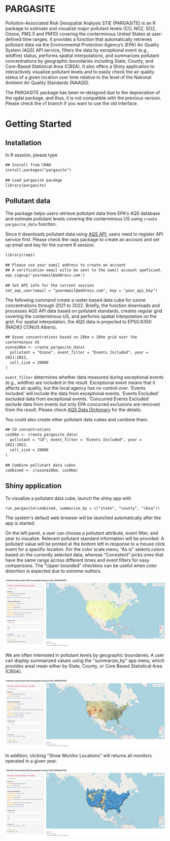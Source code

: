 # PARGASITE

Pollution-Associated Risk Geospatial Analysis STIE (PARGASITE) is an R package
to estimate and visualize major pollutant levels (CO, NO2, SO2, Ozone, PM2.5 and
PM10) covering the conterminous United States at user-defined time ranges. It
provides a function that automatically retrieves pollutant data via the
Environmental Protection Agency’s (EPA) Air Quality System (AQS) API service,
filters the data by exceptional event (e.g., wildfire) status, performs spatial
interpolations, and summarizes pollutant concentrations by geographic boundaries
including State, County, and Core-Based Statistical Area (CBSA). It also offers
a Shiny application to interactively visualize pollutant levels and to easily
check the air quality status of a given location over time relative to the level
of the National Ambient Air Quality Standards (NAAQS).

The PARGASITE package has been re-designed due to the deprecation of the rgdal
package, and thus, it is not compatible with the previous version. Please check
the v1 branch if you want to use the old interface.

# Getting Started

## Installation

In R session, please type

```{r setup}
## Install from CRAN
install.packages("pargasite")

## Load pargasite pacakge
library(pargasite)
```

## Pollutant data

The package helps users retrieve pollutant data from EPA's AQS database and
estimate pollutant levels covering the conterminous US using `create
pargasite_data` function.

Since it downloads pollutant data using [AQS
API](https://aqs.epa.gov/aqsweb/documents/data_api.html), users need to register
API service first. Please check the raqs package to create an account and set up
email and key for the current R session.

```{r api service}
library(raqs)

## Please use your eamil address to create an account
## A verification email wille be sent to the eamil account speficied.
aqs_signup('youremail@address.com')

## Set API info for the current session
set_aqs_user(email = "youremail@address.com", key = "your_api_key")
```

The following command create a raster-based data cube for ozone concentrations
through 2021 to 2022. Briefly, the function downloads and processes AQS API data
based on pollutant standards, creates regular grid covering the conterminous US,
and performs spatial interpolation on the grid. For spatial interpolation, the
AQS data is projected to EPSG:6350 (NAD83 CONUS Albers).

```{r create pargasite data}
## Ozone concentrations based on 20km x 20km grid over the conterminous US
ozone20km <- create_pargasite_data(
  pollutant = "Ozone", event_filter = "Events Included", year = 2021:2022,
  cell_size = 20000
)
```

`event_filter` determines whether data measured during exceptional events (e.g.,
wildfire) are included in the result. Exceptional event means that it affects
air quality, but the local agency has no control over. 'Events Included' will
include the data from exceptional events. 'Events Excluded' excluded data from
exceptional events. 'Concurred Events Excluded' exclude data from events but
only EPA concurred exclusions are removed from the result. Please check [AQS
Data Dictionary](https://aqs.epa.gov/aqsweb/documents/AQS_Data_Dictionary.html)
for the details.

You could also create other pollutant data cubes and combine them.

```{r combine data cubes}
## CO concentrations
co20km <- create_pargasite_data(
  pollutant = "CO", event_filter = "Events Included", year = 2021:2022,
  cell_size = 20000
)

## Combine pollutant data cubes
combined <- c(ozone20km, co20km)
```

## Shiny application

To visualize a pollutant data cube, launch the shiny app with

```{r, launch shiny app}
run_pargasite(combined, summarize_by = c("state", "county", "cbsa"))
```

The system's default web browser will be launched automatically after the app is
started.

On the left panel, a user can choose a pollutant attribute, event filter, and
year to visualize. Relevant pollutant standard information will be provided. A
pollutant value will be printed at the bottom left in response to a mouse click
event for a specific location. For the color scale menu, “As is” selects colors
based on the currently selected data, whereas “Consistent” picks ones that have
the same range across different times and event filters for easy comparisons.
The “Upper bounded” checkbox can be useful when color distortion is expected due
to extreme outliers.

![](vignettes/pargasite1.png)

We are often interested in pollutant levels by geographic boundaries. A user can
display summarized values using the "summarize_by" app menu, which provides
areal mean either by State, County, or Core Based Statistical Area (CBSA).

![](vignettes/pargasite2.png)

In addition, clicking "Show Monitor Locations" will returns all monitors operated
in a given year.

![](vignettes/pargasite3.png)

